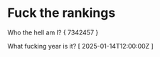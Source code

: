 # Fuck the rankings

Who the hell am I?
{ 7342457 }

What fucking year is it?
[ 2025-01-14T12:00:00Z ]
